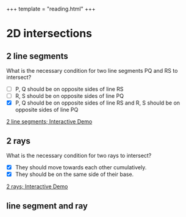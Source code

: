 +++
template = "reading.html"
+++

# 2D intersections

## 2 line segments
What is the necessary condition for two line segments PQ and RS to intersect?

- [ ] P, Q should be on opposite sides of line RS
- [ ] R, S should be on opposite sides of line PQ
- [x] P, Q should be on opposite sides of line RS and R, S should be on opposite sides of line PQ

[2 line segments; Interactive Demo](/wasm?name=xn_2_lnsegs)

## 2 rays
What is the necessary condition for two rays to intersect?

- [x] They should move towards each other cumulatively.
- [x] They should be on the same side of their base.

[2 rays; Interactive Demo](/wasm?name=xn_2_rays)

## line segment and ray
